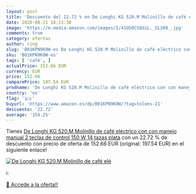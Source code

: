 ```yaml
---
layout: post
title: 'Descuento del 22.72 % en De Longhi KG 520.M Molinillo de café elé'
date: 2020-08-21 18:13:38
image: 'https://m.media-amazon.com/images/I/41UbOCSQdiL._SL200_.jpg'
comments: true
category: ofertas
author: ring
slug: 'B01KPN9K0W-es De Longhi KG 520.M Molinillo de café eléctrico con con...'
sku: 'B01KPN9K0W-es'
tags: [ 'café', ]
actualPrice: 152.66 EUR
currency: EUR
price: 152.66
comparePrice: 197.54 EUR
prodname: 'De Longhi KG 520.M Molinillo de café eléctrico con con manejo manual  2 teclas de control  150 W  14 tazas  plata'
country: 'es'
flag: '🇪🇸'
buyurl: 'https://www.amazon.es/dp/B01KPN9K0W/?tag=tolees-21'
descuento: '22.72'
average: '154.25'
---
```


Tienes [De Longhi KG 520.M Molinillo de café eléctrico con con manejo manual  2 teclas de control  150 W  14 tazas  plata](https://www.amazon.es/dp/B01KPN9K0W/?tag=tolees-21) con un 22.72 % de descuento con precio de oferta de 152.66 EUR (original: 197.54 EUR) en el siguiente enlace!

[![De Longhi KG 520.M Molinillo de café elé](https://m.media-amazon.com/images/I/41UbOCSQdiL._SL200_.jpg)](https://www.amazon.es/dp/B01KPN9K0W/?tag=tolees-21)

ℹ️:


[🛒 Accede a la oferta!!](https://www.amazon.es/dp/B01KPN9K0W/?tag=tolees-21)
